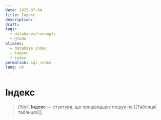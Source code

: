 ```yaml
---
date: 2025-07-04
title: Індекс
description: 
draft: 
tags:
  - databases/concepts
  - 🌱todo
aliases:
  - database index
  - індекс
  - index
permalink: sql-index
lang: uk
---
```

# Індекс

> [!tldr]
> **Індекс** — стуктура, що пришвидшує пошук по [[Таблиця|таблицях]].
